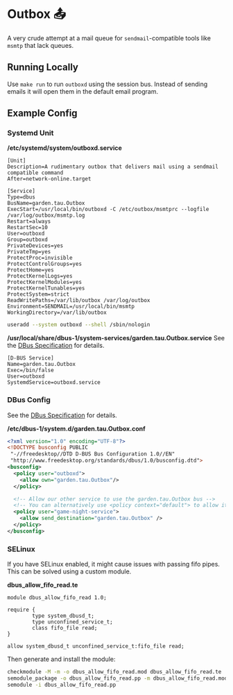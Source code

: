 # Outbox 📤
A very crude attempt at a mail queue for `sendmail`-compatible tools like `msmtp` that lack queues.

## Running Locally
Use `make run` to run `outboxd` using the session bus.
Instead of sending emails it will open them in the default email program.

## Example Config
### Systemd Unit

**/etc/systemd/system/outboxd.service**
```desktop
[Unit]
Description=A rudimentary outbox that delivers mail using a sendmail compatible command
After=network-online.target

[Service]
Type=dbus
BusName=garden.tau.Outbox
ExecStart=/usr/local/bin/outboxd -C /etc/outbox/msmtprc --logfile /var/log/outbox/msmtp.log
Restart=always
RestartSec=10
User=outboxd
Group=outboxd
PrivateDevices=yes
PrivateTmp=yes
ProtectProc=invisible
ProtectControlGroups=yes
ProtectHome=yes
ProtectKernelLogs=yes
ProtectKernelModules=yes
ProtectKernelTunables=yes
ProtectSystem=strict
ReadWritePaths=/var/lib/outbox /var/log/outbox
Environment=SENDMAIL=/usr/local/bin/msmtp
WorkingDirectory=/var/lib/outbox
```

```sh
useradd --system outboxd --shell /sbin/nologin
```

**/usr/local/share/dbus-1/system-services/garden.tau.Outbox.service**
See the [DBus Specification] for details.

```desktop
[D-BUS Service]
Name=garden.tau.Outbox
Exec=/bin/false
User=outboxd
SystemdService=outboxd.service
```

### DBus Config
See the [DBus Specification] for details.

**/etc/dbus-1/system.d/garden.tau.Outbox.conf**
```xml
<?xml version="1.0" encoding="UTF-8"?>
<!DOCTYPE busconfig PUBLIC
 "-//freedesktop//DTD D-BUS Bus Configuration 1.0//EN"
 "http://www.freedesktop.org/standards/dbus/1.0/busconfig.dtd">
<busconfig>
  <policy user="outboxd">
    <allow own="garden.tau.Outbox"/>
  </policy>

  <!-- Allow our other service to use the garden.tau.Outbox bus -->
  <!-- You can alternatively use <policy context="default"> to allow it to everyone. -->
  <policy user="game-night-service">
    <allow send_destination="garden.tau.Outbox" />
  </policy>
</busconfig>
```

### SELinux
If you have SELinux enabled, it might cause issues with passing fifo pipes.
This can be solved using a custom module.

**dbus_allow_fifo_read.te**
```sepolicy
module dbus_allow_fifo_read 1.0;

require {
        type system_dbusd_t;
        type unconfined_service_t;
        class fifo_file read;
}

allow system_dbusd_t unconfined_service_t:fifo_file read;
```

Then generate and install the module:
```sh
checkmodule -M -m -o dbus_allow_fifo_read.mod dbus_allow_fifo_read.te
semodule_package -o dbus_allow_fifo_read.pp -m dbus_allow_fifo_read.mod
semodule -i dbus_allow_fifo_read.pp
```


[DBus Specification]: https://dbus.freedesktop.org/doc/dbus-specification.html
